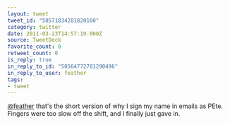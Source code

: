 ```yaml
---
layout: tweet
tweet_id: "50571834281820160"
category: twitter
date: 2011-03-23T14:57:19.000Z
source: TweetDeck
favorite_count: 0
retweet_count: 0
is_reply: true
in_reply_to_id: "50564772701290496"
in_reply_to_user: feather
tags:
- tweet
---
```


[@feather](https://twitter.com/@feather) that's the short version of why I sign my name in emails as PEte. Fingers were too slow off the shift, and I finally just gave in.
